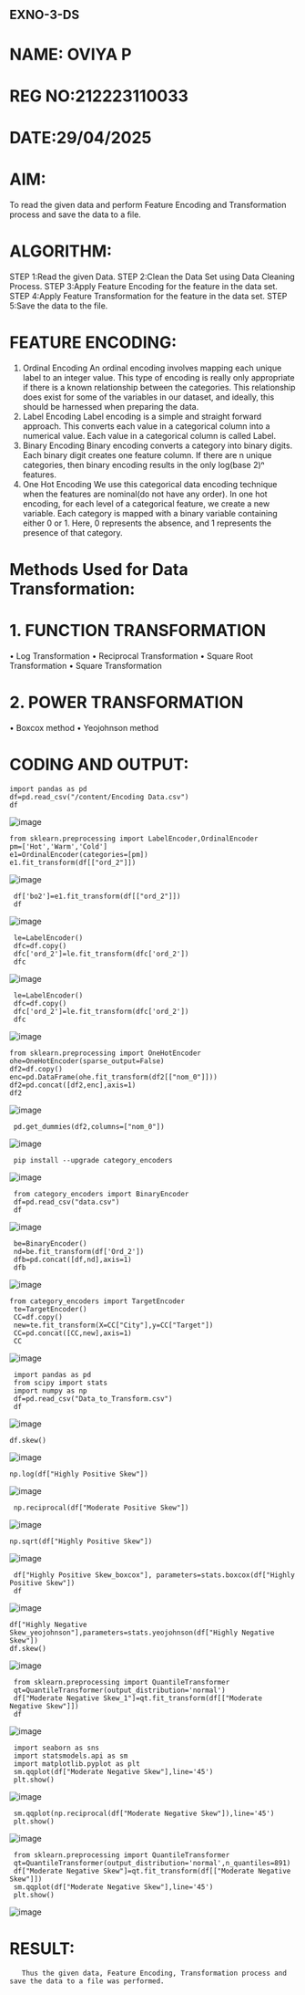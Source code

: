 ## EXNO-3-DS
# NAME: OVIYA P
# REG NO:212223110033
# DATE:29/04/2025
# AIM:
To read the given data and perform Feature Encoding and Transformation process and save the data to a file.

# ALGORITHM:
STEP 1:Read the given Data.
STEP 2:Clean the Data Set using Data Cleaning Process.
STEP 3:Apply Feature Encoding for the feature in the data set.
STEP 4:Apply Feature Transformation for the feature in the data set.
STEP 5:Save the data to the file.

# FEATURE ENCODING:
1. Ordinal Encoding
An ordinal encoding involves mapping each unique label to an integer value. This type of encoding is really only appropriate if there is a known relationship between the categories. This relationship does exist for some of the variables in our dataset, and ideally, this should be harnessed when preparing the data.
2. Label Encoding
Label encoding is a simple and straight forward approach. This converts each value in a categorical column into a numerical value. Each value in a categorical column is called Label.
3. Binary Encoding
Binary encoding converts a category into binary digits. Each binary digit creates one feature column. If there are n unique categories, then binary encoding results in the only log(base 2)ⁿ features.
4. One Hot Encoding
We use this categorical data encoding technique when the features are nominal(do not have any order). In one hot encoding, for each level of a categorical feature, we create a new variable. Each category is mapped with a binary variable containing either 0 or 1. Here, 0 represents the absence, and 1 represents the presence of that category.

# Methods Used for Data Transformation:
  # 1. FUNCTION TRANSFORMATION
• Log Transformation
• Reciprocal Transformation
• Square Root Transformation
• Square Transformation
  # 2. POWER TRANSFORMATION
• Boxcox method
• Yeojohnson method

# CODING AND OUTPUT:
```
import pandas as pd
df=pd.read_csv("/content/Encoding Data.csv")
df
```
![image](https://github.com/user-attachments/assets/0df255b1-1f4d-4e31-84e8-08baf0a1a57e)
```
from sklearn.preprocessing import LabelEncoder,OrdinalEncoder
pm=['Hot','Warm','Cold']
e1=OrdinalEncoder(categories=[pm])
e1.fit_transform(df[["ord_2"]])
```
![image](https://github.com/user-attachments/assets/6aecd1ee-96bb-4975-99a2-b09e36047f63)
```
 df['bo2']=e1.fit_transform(df[["ord_2"]])
 df
 ```

![image](https://github.com/user-attachments/assets/12f64615-0767-438a-82e0-3b6e6c8d914d)
```
 le=LabelEncoder()
 dfc=df.copy()
 dfc['ord_2']=le.fit_transform(dfc['ord_2'])
 dfc
```
![image](https://github.com/user-attachments/assets/6c5779a6-276a-4bb6-99db-1666f8e3622c)
```
 le=LabelEncoder()
 dfc=df.copy()
 dfc['ord_2']=le.fit_transform(dfc['ord_2'])
 dfc
```
![image](https://github.com/user-attachments/assets/613dc323-5760-48ef-a83f-af4481817d42)
```
from sklearn.preprocessing import OneHotEncoder
ohe=OneHotEncoder(sparse_output=False)
df2=df.copy()
enc=pd.DataFrame(ohe.fit_transform(df2[["nom_0"]]))
df2=pd.concat([df2,enc],axis=1)
df2
```
![image](https://github.com/user-attachments/assets/ea74aa6e-1a9d-4fbe-a1ec-9d36ba0e3432)
```
 pd.get_dummies(df2,columns=["nom_0"])
```
![image](https://github.com/user-attachments/assets/a1c0a852-ee11-4db6-9148-d2653960e852)
```
 pip install --upgrade category_encoders
```
![image](https://github.com/user-attachments/assets/b5328f4b-ebfb-4f15-8a93-080518421a1f)
```
 from category_encoders import BinaryEncoder
 df=pd.read_csv("data.csv")
 df
```
![image](https://github.com/user-attachments/assets/dbb34920-0ba0-4fc3-bb97-c5f2eff5bcdd)
```
 be=BinaryEncoder()
 nd=be.fit_transform(df['Ord_2'])
 dfb=pd.concat([df,nd],axis=1)
 dfb
```
![image](https://github.com/user-attachments/assets/5b2825e7-4a0c-4c83-bf76-fe40cf207de1)
```
from category_encoders import TargetEncoder
 te=TargetEncoder()
 CC=df.copy()
 new=te.fit_transform(X=CC["City"],y=CC["Target"])
 CC=pd.concat([CC,new],axis=1)
 CC
```
![image](https://github.com/user-attachments/assets/8b1bf0d1-3e21-4caa-b1f0-c9453b75e194)
```
 import pandas as pd
 from scipy import stats
 import numpy as np
 df=pd.read_csv("Data_to_Transform.csv")
 df
```
![image](https://github.com/user-attachments/assets/efcd48d1-1079-420e-8ff6-159e33342f92)
```
df.skew()
```
![image](https://github.com/user-attachments/assets/19202843-afee-4a90-90cd-a9ddf3ef4f7e)
```
np.log(df["Highly Positive Skew"])
```
![image](https://github.com/user-attachments/assets/be7bf911-8f32-40f8-a514-0f59ad640fa2)
```
 np.reciprocal(df["Moderate Positive Skew"])
```
![image](https://github.com/user-attachments/assets/55de32ba-43a2-46d2-9b0b-31f96c098cd8)

  ```
np.sqrt(df["Highly Positive Skew"])
```
![image](https://github.com/user-attachments/assets/55cbd008-a50a-4a2f-9647-7ec296af735f)
```
 df["Highly Positive Skew_boxcox"], parameters=stats.boxcox(df["Highly Positive Skew"])
 df
```
![image](https://github.com/user-attachments/assets/39980e46-9e79-4bf4-ad34-a230fc6ecfaf)
```
df["Highly Negative Skew_yeojohnson"],parameters=stats.yeojohnson(df["Highly Negative Skew"])
df.skew()
```
![image](https://github.com/user-attachments/assets/29351901-60ce-4441-b426-84fc9b402fd6)
```
 from sklearn.preprocessing import QuantileTransformer
 qt=QuantileTransformer(output_distribution='normal')
 df["Moderate Negative Skew_1"]=qt.fit_transform(df[["Moderate Negative Skew"]])
 df
```
![image](https://github.com/user-attachments/assets/95a1bd47-9586-41e6-a9fa-74afd507790a)
```
 import seaborn as sns
 import statsmodels.api as sm
 import matplotlib.pyplot as plt
 sm.qqplot(df["Moderate Negative Skew"],line='45')
 plt.show()
```
![image](https://github.com/user-attachments/assets/b8b52929-7937-4c22-a435-bc5c0c9b8db0)
```
 sm.qqplot(np.reciprocal(df["Moderate Negative Skew"]),line='45')
 plt.show()
```
![image](https://github.com/user-attachments/assets/6644aedc-0d73-4e33-8396-ed72f458e0db)
```
 from sklearn.preprocessing import QuantileTransformer
 qt=QuantileTransformer(output_distribution='normal',n_quantiles=891)
 df["Moderate Negative Skew"]=qt.fit_transform(df[["Moderate Negative Skew"]])
 sm.qqplot(df["Moderate Negative Skew"],line='45')
 plt.show()
```
![image](https://github.com/user-attachments/assets/0cf687d4-092b-4eb1-9bb1-91285295cd1a)



       
# RESULT:
     
       Thus the given data, Feature Encoding, Transformation process and save the data to a file was performed.
